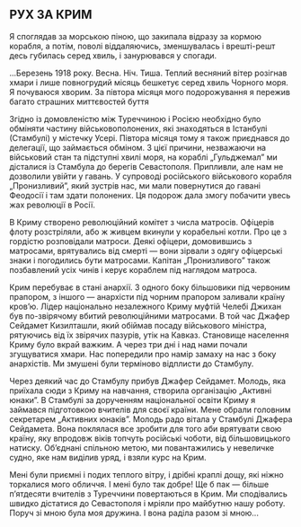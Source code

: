 ## РУХ ЗА КРИМ

Я споглядав за морською піною, що закипала відразу за кормою корабля, а потім, поволі віддаляючись, зменшувалась і врешті-решт десь губилась серед хвиль, і занурювався у спогади.

...Березень 1918 року.
Весна.
Ніч.
Тиша.
Теплий весняний вітер розігнав хмари і лише повногрудий місяць бешкетує серед хвиль Чорного моря.
Я почуваюся хворим.
За півтора місяця мого подорожування я пережив багато страшних миттєвостей буття

Згідно із домовленістю між Туреччиною і Росією необхідно було обміняти частину військовополонених, які знаходяться в Істанбулі (Стамбулі) у містечку Усері.
Півтора місяця тому я також приєднався до делегації, що займається обміном.
З цієї причини, незважаючи на військовий стан та підступні хвилі моря, на кораблі „Гульджемал” ми дісталися із Стамбула до берегів Севастополя.
Припливли, але нам не дозволили увійти у гавань.
У супроводі російського військового корабля „Пронизливий”, який зустрів нас, ми мали повернутися до гавані Феодосії і там здати полонених.
Ця подорож дала змогу побачити увесь жах революції в Росії.

В Криму створено революційний комітет з числа матросів.
Офіцерів флоту розстріляли, або ж живцем вкинули у корабельні котли.
Про це з гордістю розповідали матроси.
Деякі офіцери, домовившись з матросами, врятувались від смерті — вони зірвали з одягу офіцерські знаки і погодились бути матросами.
Капітан „Пронизливого” також позбавлений усіх чинів і керує кораблем під наглядом матроса.

Крим перебуває в стані анархії.
З одного боку більшовики під червоним прапором, з іншого — анархісти під чорним прапором заливали країну кров’ю.
Лідер національно незалежного Криму муфтій Челебі Джихан був по-звірячому вбитий революційними матросами.
В той час Джафер Сейдамет Кизилташли, який обіймав посаду військового міністра, рятуючись від їх звірячих пазурів, утік на Кавказ.
Становище населення Криму було вкрай важким.
А через три дні і над нами почали згущуватися хмари.
Нас попередили про намір замаху на нас з боку анархістів.
Ми змушені були терміново відплисти до Стамбулу.

Через деякий час до Стамбулу прибув Джафер Сейдамет.
Молодь, яка приїхала сюди з Криму на навчання, створила організацію „Активні юнаки”.
В Стамбулі за дорученням національної освіти Криму я займався підготовкою вчителів для своєї країни.
Мене обрали головним секретарем „Активних юнаків”. Молодь радо вітала у Стамбулі Джафера Сейдамета.
Вона поклялася все зробити для того аби врятувати свою країну, яку впродовж віків топчуть російські чоботи, від більшовицького натиску.
Об’єднані спільною метою, ми повантажились у невеличке судно, яке нам виділив уряд, і взяли курс на Крим.

Мені були приємні і подих теплого вітру, і дрібні краплі дощу, які ніжно торкалися мого обличчя.
І мені було так добре!
Ще б пак — більше п’ятдесяти вчителів з Туреччини повертаються в Крим.
Ми сподівались швидко дістатися до Севастополя і мріяли про майбутню нашу роботу.
Поруч зі мною була моя дружина.
І вона раділа разом зі мною...
